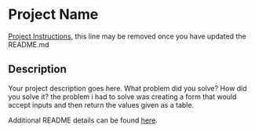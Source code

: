 # Project Name

[Project Instructions](./INSTRUCTIONS.md), this line may be removed once you have updated the README.md

## Description

Your project description goes here. What problem did you solve? How did you solve it?
the problem i had to solve was creating a form that would accept inputs and then return the values given as a table.

Additional README details can be found [here](https://github.com/PrimeAcademy/readme-template/blob/master/README.md).
